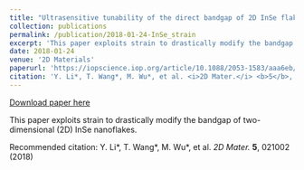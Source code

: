 ```yaml
---
title: "Ultrasensitive tunability of the direct bandgap of 2D InSe flakes via strain engineering"
collection: publications
permalink: /publication/2018-01-24-InSe_strain
excerpt: 'This paper exploits strain to drastically modify the bandgap of two-dimensional (2D) InSe nanoflakes.'
date: 2018-01-24
venue: '2D Materials'
paperurl: 'https://iopscience.iop.org/article/10.1088/2053-1583/aaa6eb/meta'
citation: 'Y. Li*, T. Wang*, M. Wu*, et al. <i>2D Mater.</i> <b>5</b>, 021002 (2018)'
---
```


<a href='https://iopscience.iop.org/article/10.1088/2053-1583/aaa6eb/meta'>Download paper here</a>

This paper exploits strain to drastically modify the bandgap of two-dimensional (2D) InSe nanoflakes.

Recommended citation: Y. Li*, T. Wang*, M. Wu*, et al. <i>2D Mater.</i> <b>5</b>, 021002 (2018)
